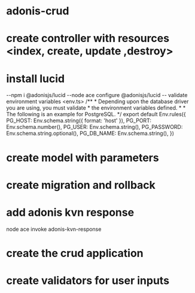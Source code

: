 # adonis-crud


# create controller with  resources <index, create, update ,destroy>


# install lucid
  --npm i @adonisjs/lucid
  --node ace configure @adonisjs/lucid
  -- validate  environment  variables <env.ts>
    /**
      * Depending upon the database driver you are using, you must validate
      * the environment variables defined.
      *
      * The following is an example for PostgreSQL.
      */
      export default Env.rules({
        PG_HOST: Env.schema.string({ format: 'host' }),
        PG_PORT: Env.schema.number(),
        PG_USER: Env.schema.string(),
        PG_PASSWORD: Env.schema.string.optional(),
        PG_DB_NAME: Env.schema.string(),
      })

# create model with parameters

# create migration and rollback


# add adonis kvn response 
  node ace invoke adonis-kvn-response


# create the crud application

# create validators for user inputs







